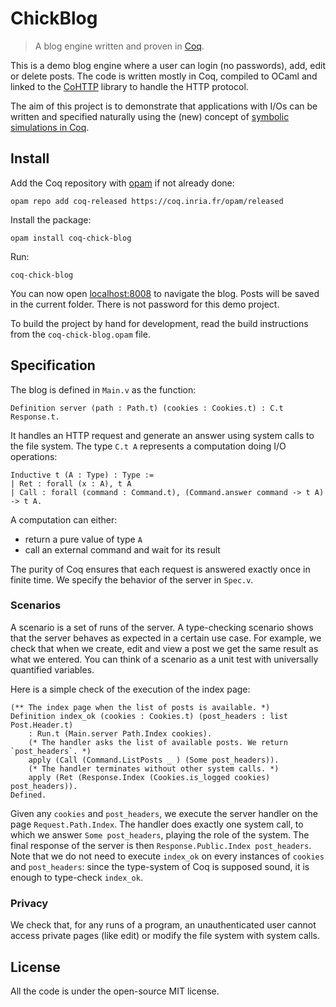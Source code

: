 # ChickBlog
> A blog engine written and proven in [Coq](https://coq.inria.fr/).

This is a demo blog engine where a user can login (no passwords), add, edit or delete posts. The code is written mostly in Coq, compiled to OCaml and linked to the [CoHTTP](https://github.com/mirage/ocaml-cohttp) library to handle the HTTP protocol.

The aim of this project is to demonstrate that applications with I/Os can be written and specified naturally using the (new) concept of [symbolic simulations in Coq](http://coq-blog.clarus.me/checking-concurrent-programs-with-symbolic-simulations.html).

## Install
Add the Coq repository with [opam](https://opam.ocaml.org/) if not already done:
```
opam repo add coq-released https://coq.inria.fr/opam/released
```
Install the package:
```
opam install coq-chick-blog
```
Run:
```
coq-chick-blog
```
You can now open [localhost:8008](http://localhost:8008/) to navigate the blog. Posts will be saved in the current folder. There is not password for this demo project.

To build the project by hand for development, read the build instructions from the `coq-chick-blog.opam` file.

## Specification
The blog is defined in `Main.v` as the function:
```coq
Definition server (path : Path.t) (cookies : Cookies.t) : C.t Response.t.
```

It handles an HTTP request and generate an answer using system calls to the file system. The type `C.t A` represents a computation doing I/O operations:
```coq
Inductive t (A : Type) : Type :=
| Ret : forall (x : A), t A
| Call : forall (command : Command.t), (Command.answer command -> t A) -> t A.
```

A computation can either:

* return a pure value of type `A`
* call an external command and wait for its result

The purity of Coq ensures that each request is answered exactly once in finite time. We specify the behavior of the server in `Spec.v`.

### Scenarios
A scenario is a set of runs of the server. A type-checking scenario shows that the server behaves as expected in a certain use case. For example, we check that when we create, edit and view a post we get the same result as what we entered. You can think of a scenario as a unit test with universally quantified variables.

Here is a simple check of the execution of the index page:
```coq
(** The index page when the list of posts is available. *)
Definition index_ok (cookies : Cookies.t) (post_headers : list Post.Header.t)
    : Run.t (Main.server Path.Index cookies).
    (* The handler asks the list of available posts. We return `post_headers`. *)
    apply (Call (Command.ListPosts _ ) (Some post_headers)).
    (* The handler terminates without other system calls. *)
    apply (Ret (Response.Index (Cookies.is_logged cookies) post_headers)).
Defined.
```

Given any `cookies` and `post_headers`, we execute the server handler on the page `Request.Path.Index`. The handler does exactly one system call, to which we answer `Some post_headers`, playing the role of the system. The final response of the server is then `Response.Public.Index post_headers`. Note that we do not need to execute `index_ok` on every instances of `cookies` and `post_headers`: since the type-system of Coq is supposed sound, it is enough to type-check `index_ok`.

### Privacy
We check that, for any runs of a program, an unauthenticated user cannot access private pages (like edit) or modify the file system with system calls.

## License
All the code is under the open-source MIT license.
